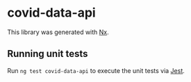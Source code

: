 # covid-data-api

This library was generated with [Nx](https://nx.dev).

## Running unit tests

Run `ng test covid-data-api` to execute the unit tests via [Jest](https://jestjs.io).
